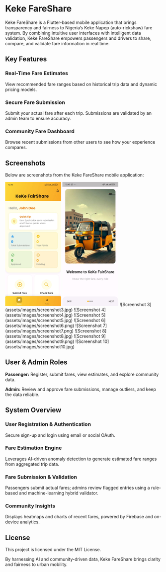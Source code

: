 # Keke FareShare

Keke FareShare is a Flutter-based mobile application that brings transparency and fairness to Nigeria’s Keke Napep (auto-rickshaw) fare system. By combining intuitive user interfaces with intelligent data validation, Keke FareShare empowers passengers and drivers to share, compare, and validate fare information in real time.

## Key Features

### Real-Time Fare Estimates
View recommended fare ranges based on historical trip data and dynamic pricing models.

### Secure Fare Submission
Submit your actual fare after each trip. Submissions are validated by an admin team to ensure accuracy.

### Community Fare Dashboard
Browse recent submissions from other users to see how your experience compares.

## Screenshots

Below are screenshots from the Keke FareShare mobile application:

<img src="assets/images/screenshot1.jpg" alt="Screenshot 1" height="400">
<img src="assets/images/screenshot2.jpg" alt="Screenshot 2" height="400">
![Screenshot 3](assets/images/screenshot3.jpg)
![Screenshot 4](assets/images/screenshot4.jpg)
![Screenshot 5](assets/images/screenshot5.jpg)
![Screenshot 6](assets/images/screenshot6.png)
![Screenshot 7](assets/images/screenshot7.png)
![Screenshot 8](assets/images/screenshot8.jpg)
![Screenshot 9](assets/images/screenshot9.png)
![Screenshot 10](assets/images/screenshot10.jpg)

## User & Admin Roles

**Passenger:** Register, submit fares, view estimates, and explore community data.

**Admin:** Review and approve fare submissions, manage outliers, and keep the data reliable.

## System Overview

### User Registration & Authentication
Secure sign-up and login using email or social OAuth.

### Fare Estimation Engine
Leverages AI-driven anomaly detection to generate estimated fare ranges from aggregated trip data.

### Fare Submission & Validation
Passengers submit actual fares; admins review flagged entries using a rule-based and machine-learning hybrid validator.

### Community Insights
Displays heatmaps and charts of recent fares, powered by Firebase and on-device analytics.

## License

This project is licensed under the MIT License.

By harnessing AI and community-driven data, Keke FareShare brings clarity and fairness to urban mobility.
